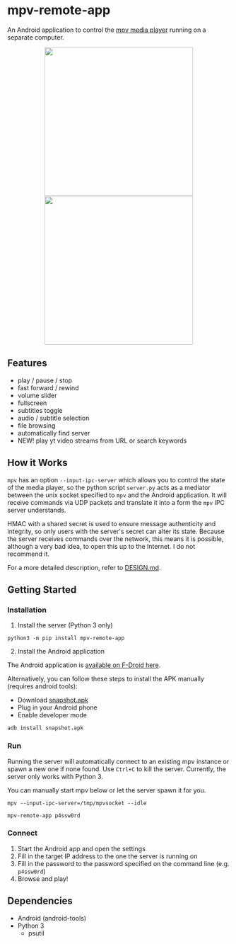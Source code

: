 # mpv-remote-app
An Android application to control the [mpv media player](https://mpv.io/)
running on a separate computer.

<p align="center">
<img src="https://raw.githubusercontent.com/mcastorina/mpv-remote-app/master/screenshots/app-main.png" width="336">
<img src="https://raw.githubusercontent.com/mcastorina/mpv-remote-app/master/screenshots/app-settings.png" width="336">
</p>

## Features

* play / pause / stop
* fast forward / rewind
* volume slider
* fullscreen
* subtitles toggle
* audio / subtitle selection
* file browsing
* automatically find server
* NEW! play yt video streams from URL or search keywords

## How it Works
`mpv` has an option `--input-ipc-server` which allows you to control
the state of the media player, so the python script `server.py` acts as
a mediator between the unix socket specified to `mpv` and the Android
application. It will receive commands via UDP packets and translate it
into a form the `mpv` IPC server understands.

HMAC with a shared secret is used to ensure message authenticity and
integrity, so only users with the server's secret can alter its state.
Because the server receives commands over the network, this means it is
possible, although a very bad idea, to open this up to the Internet. I
do not recommend it.

For a more detailed description, refer to [DESIGN.md](DESIGN.md).

## Getting Started

### Installation

1. Install the server (Python 3 only)

```
python3 -m pip install mpv-remote-app
```

2. Install the Android application

The Android application is [available on F-Droid
here](https://f-droid.org/en/packages/miccah.mpvremote/).

Alternatively, you can follow these steps to install the APK manually
(requires android tools):

- Download [snapshot.apk](snapshot.apk)
- Plug in your Android phone
- Enable developer mode

```
adb install snapshot.apk
```

### Run
Running the server will automatically connect to an existing mpv instance
or spawn a new one if none found. Use `Ctrl+C` to kill the
server. Currently, the server only works with Python 3.

You can manually start mpv below or let the server spawn it for you.
```
mpv --input-ipc-server=/tmp/mpvsocket --idle
```

```
mpv-remote-app p4ssw0rd
```

### Connect
1. Start the Android app and open the settings
2. Fill in the target IP address to the one the server is running on
3. Fill in the password to the password specified on the command line (e.g. `p4ssw0rd`)
4. Browse and play!

## Dependencies

* Android (android-tools)
* Python 3
  * psutil
